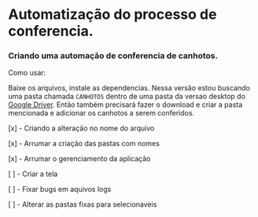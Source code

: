 # Automatização do processo de conferencia.
### Criando uma automação de conferencia de canhotos.
Como usar:

Baixe os arquivos, instale as dependencias.
Nessa versão estou buscando uma pasta chamada ```CANHOTOS``` dentro de uma pasta da versao desktop do [Google Driver](https://www.google.com/intl/pt-BR/drive/download/).
Então também precisará fazer o download e criar a pasta mencionada e adicionar os canhotos a serem conferidos.

[x] - Criando a alteração no nome do arquivo
> 
[x] - Arrumar a criação das pastas com nomes

[x] - Arrumar o gerenciamento da aplicação

[ ] - Criar a tela

[ ] - Fixar bugs em aquivos logs

[ ] - Alterar as pastas fixas para selecionaveis

> 
